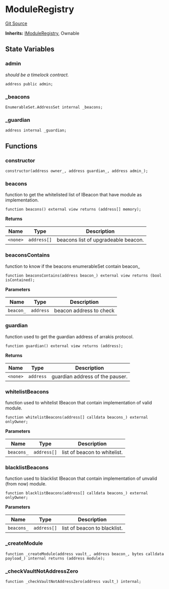 # ModuleRegistry
[Git Source](https://github.com/ArrakisFinance/arrakis-modular/blob/9091a6ee814f061039fd7b968feddb93bbdf1110/src/abstracts/ModuleRegistry.sol)

**Inherits:**
[IModuleRegistry](/src/interfaces/IModuleRegistry.sol/interface.IModuleRegistry.md), Ownable


## State Variables
### admin
*should be a timelock contract.*


```solidity
address public admin;
```


### _beacons

```solidity
EnumerableSet.AddressSet internal _beacons;
```


### _guardian

```solidity
address internal _guardian;
```


## Functions
### constructor


```solidity
constructor(address owner_, address guardian_, address admin_);
```

### beacons

function to get the whitelisted list of IBeacon
that have module as implementation.


```solidity
function beacons() external view returns (address[] memory);
```
**Returns**

|Name|Type|Description|
|----|----|-----------|
|`<none>`|`address[]`|beacons list of upgradeable beacon.|


### beaconsContains

function to know if the beacons enumerableSet contain
beacon_


```solidity
function beaconsContains(address beacon_) external view returns (bool isContained);
```
**Parameters**

|Name|Type|Description|
|----|----|-----------|
|`beacon_`|`address`|beacon address to check|


### guardian

function used to get the guardian address of arrakis protocol.


```solidity
function guardian() external view returns (address);
```
**Returns**

|Name|Type|Description|
|----|----|-----------|
|`<none>`|`address`|guardian address of the pauser.|


### whitelistBeacons

function used to whitelist IBeacon  that contain
implementation of valid module.


```solidity
function whitelistBeacons(address[] calldata beacons_) external onlyOwner;
```
**Parameters**

|Name|Type|Description|
|----|----|-----------|
|`beacons_`|`address[]`|list of beacon to whitelist.|


### blacklistBeacons

function used to blacklist IBeacon that contain
implementation of unvalid (from now) module.


```solidity
function blacklistBeacons(address[] calldata beacons_) external onlyOwner;
```
**Parameters**

|Name|Type|Description|
|----|----|-----------|
|`beacons_`|`address[]`|list of beacon to blacklist.|


### _createModule


```solidity
function _createModule(address vault_, address beacon_, bytes calldata payload_) internal returns (address module);
```

### _checkVaultNotAddressZero


```solidity
function _checkVaultNotAddressZero(address vault_) internal;
```

